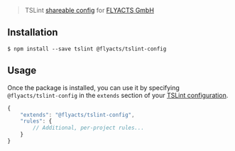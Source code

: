 > TSLint [shareable config](https://palantir.github.io/tslint/2016/03/31/sharable-configurations-rules.html) for [FLYACTS GmbH](http://www.flyacts.com/)


## Installation

```
$ npm install --save tslint @flyacts/tslint-config
```


## Usage

Once the package is installed, you can use it by specifying `@flyacts/tslint-config` in the `extends` section of your [TSLint configuration](https://palantir.github.io/tslint/usage/configuration/).

```js
{
    "extends": "@flyacts/tslint-config",
    "rules": {
        // Additional, per-project rules...
    }
}
```

